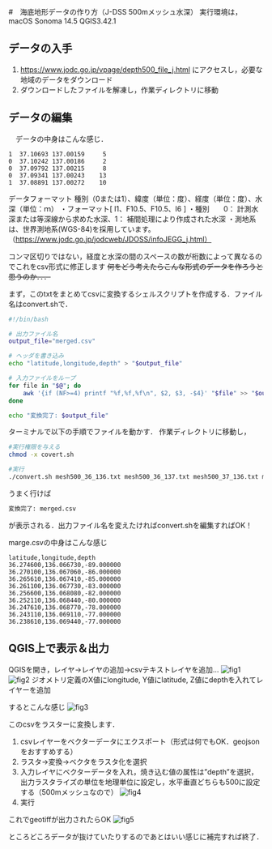 #　海底地形データの作り方（J-DSS 500mメッシュ水深）
実行環境は，macOS Sonoma 14.5 QGIS3.42.1
## データの入手
 1. https://www.jodc.go.jp/vpage/depth500_file_j.html にアクセスし，必要な地域のデータをダウンロード
 2. ダウンロードしたファイルを解凍し，作業ディレクトリに移動
## データの編集
　データの中身はこんな感じ．
 ```
 1  37.10693 137.00159     5
0  37.10242 137.00186     2
0  37.09792 137.00215     8
0  37.09341 137.00243    13
1  37.08891 137.00272    10
 ```

データフォーマット
種別（0または1）、緯度（単位：度）、経度（単位：度）、水深（単位：ｍ）
・フォーマット[ I1、F10.5、F10.5、I6 ]
・種別　　0： 計測水深または等深線から求めた水深、1： 補間処理により作成された水深
・測地系は、世界測地系(WGS-84)を採用しています。
（https://www.jodc.go.jp/jodcweb/JDOSS/infoJEGG_j.html）

コンマ区切りではない，経度と水深の間のスペースの数が桁数によって異なるのでこれをcsv形式に修正します
~~何をどう考えたらこんな形式のデータを作ろうと思うのか．．．~~

まず，このtxtをまとめてcsvに変換するシェルスクリプトを作成する．ファイル名はconvert.shで．
```bash:convert.sh
#!/bin/bash

# 出力ファイル名
output_file="merged.csv"

# ヘッダを書き込み
echo "latitude,longitude,depth" > "$output_file"

# 入力ファイルをループ
for file in "$@"; do
    awk '{if (NF>=4) printf "%f,%f,%f\n", $2, $3, -$4}' "$file" >> "$output_file"
done

echo "変換完了: $output_file"
```

ターミナルで以下の手順でファイルを動かす．
作業ディレクトリに移動し，
```bash
#実行権限を与える
chmod -x covert.sh
```
```bash
#実行
./convert.sh mesh500_36_136.txt mesh500_36_137.txt mesh500_37_136.txt mesh500_37_137.txt 
```
うまく行けば
```bash
変換完了: merged.csv
```
が表示される．出力ファイル名を変えたければconvert.shを編集すればOK！

marge.csvの中身はこんな感じ
```csv
latitude,longitude,depth
36.274600,136.066730,-89.000000
36.270100,136.067060,-86.000000
36.265610,136.067410,-85.000000
36.261100,136.067730,-83.000000
36.256600,136.068080,-82.000000
36.252110,136.068440,-80.000000
36.247610,136.068770,-78.000000
36.243110,136.069110,-77.000000
36.238610,136.069440,-77.000000
```

## QGIS上で表示＆出力
QGISを開き，レイヤ→レイヤの追加→csvテキストレイヤを追加...
![fig1](https://github.com/user-attachments/assets/e6587366-b4d9-4523-ad69-eb8368d2ac34)
![fig2](https://github.com/user-attachments/assets/8ba25144-84f5-48d7-be4b-f1baa24e5bac)
ジオメトリ定義のX値にlongitude, Y値にlatitude, Z値にdepthを入れてレイヤーを追加

するとこんな感じ
![fig3](https://github.com/user-attachments/assets/3e4a6d62-99ee-4641-be0a-3f5b52a6add3)

このcsvをラスターに変換します．
1. csvレイヤーをベクターデータにエクスポート（形式は何でもOK．geojsonをおすすめする）
2. ラスタ→変換→ベクタをラスタ化を選択
3. 入力レイヤにベクターデータを入れ，焼き込む値の属性は”depth”を選択，出力ラスタライズの単位を地理単位に設定し，水平垂直どちらも500に設定する（500mメッシュなので）
![fig4](https://github.com/user-attachments/assets/950a84d6-bb51-4ef5-8e56-cab21dd007b5)
4. 実行

これでgeotiffが出力されたらOK
![fig5](https://github.com/user-attachments/assets/b66d0f55-0d99-47d5-9e87-196613e63e09)

ところどころデータが抜けていたりするのであとはいい感じに補完すれば終了．